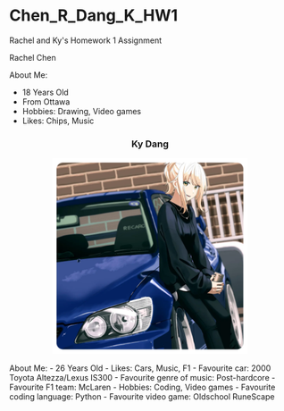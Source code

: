 # Chen_R_Dang_K_HW1
Rachel and Ky's Homework 1 Assignment

Rachel Chen

About Me:
- 18 Years Old
- From Ottawa
- Hobbies: Drawing, Video games
- Likes: Chips, Music

<h3 align="center">
     Ky Dang
</h3>
<p align="center"> 
    <img src= ./images/altezza.png alt="cool image I like" width="350" height="350"/> 
</p>
About Me:
- 26 Years Old
- Likes: Cars, Music, F1
    - Favourite car: 2000 Toyota Altezza/Lexus IS300
    - Favourite genre of music: Post-hardcore
    - Favourite F1 team: McLaren
- Hobbies: Coding, Video games
    - Favourite coding language: Python
    - Favourite video game: Oldschool RuneScape
